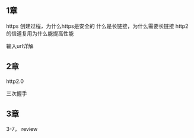 ## 1章

https 创建过程，为什么https是安全的
什么是长链接，为什么需要长链接
http2的信道复用为什么能提高性能

输入url详解

## 2章

http2.0 

三次握手

## 3章

3-7， review

